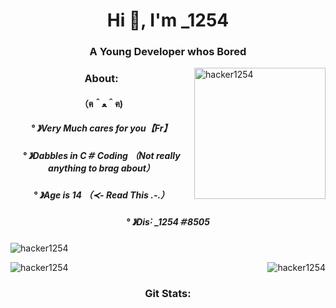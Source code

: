 
<h1 align="center">Hi 👋, I'm _1254</h1>
<h3 align="center">A Young Developer whos Bored</h3>
<p><img align="right" src="https://user-images.githubusercontent.com/69991448/171904379-2e2c76fe-c2f3-4868-bbb7-20c5149b7d94.jpg" height="210" width="210" alt="hacker1254" /></p>
<h3 align="center">About:</h3>
<h4 align="center">（ฅ＾ﻌ＾ฅ)</h4>
<h5 align="center">° 》Very Much cares for you【Fr】</h4>
<h5 align="center">° 》Dabbles in C＃ Coding （Not really anything to brag about）</h4>
<h5 align="center">° 》Age is 14 （≺- Read This ․-․）</h4>
<h5 align="center">° 》Dis˸ _1254＃8505</h4>


<p align="left"> <img src="https://komarev.com/ghpvc/?username=hacker1254&label=Profile%20views&color=0e75b6&style=flat" alt="hacker1254" /> </p>



<p><img align="right" src="https://github-readme-stats.vercel.app/api/top-langs?username=hacker1254&show_icons=true&locale=en&layout=compact" alt="hacker1254" /></p>

<p>&nbsp;<img align="left" src="https://github-readme-stats.vercel.app/api?username=hacker1254&show_icons=true&locale=en" alt="hacker1254" /></p>

<h3 align="center">Git Stats:</h3>
